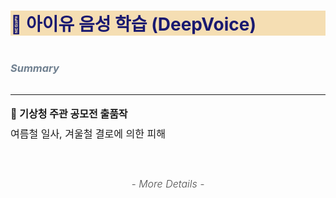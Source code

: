 # <p style="color:midnightblue;background-color:wheat;">📢 아이유 음성 학습 (DeepVoice)

### <p style="line-height:3; color:slategrey;"> ***Summary***</p> 

* * *
<span style="font-size:1rem; line-height:2;">**🎤 기상청 주관 공모전 출품작**<br>여름철 일사, 겨울철 결로에 의한 피해</span>

<br>

### <p align="center" style="font-size:1rem;font-weight:300; color:rgba(0,0,0,0.7);">*- More Details -*</p>
